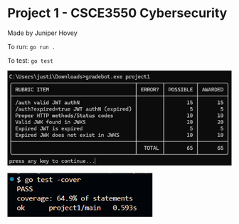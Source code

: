 # Project 1 - CSCE3550 Cybersecurity

Made by Juniper Hovey

To run: `go run .`

To test: `go test`

![Gradebot result showing 100%](gradebot_result.png)

![Test coverage and passing result](coverage_result.png)

